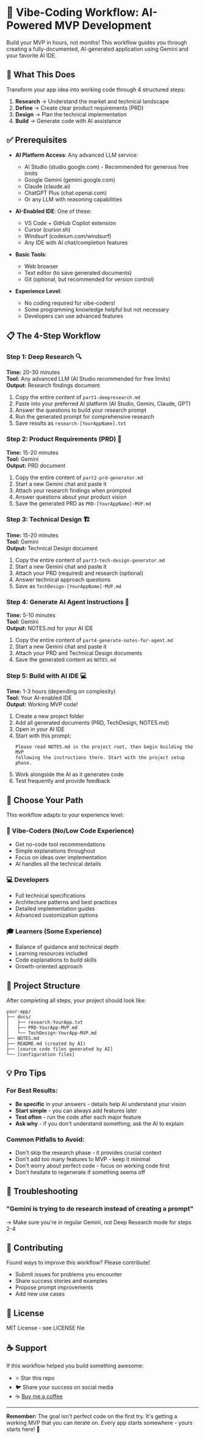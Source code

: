 # 🚀 Vibe-Coding Workflow: AI-Powered MVP Development

Build your MVP in hours, not months! This workflow guides you through creating a fully-documented, AI-generated application using Gemini and your favorite AI IDE.

## 🎯 What This Does

Transform your app idea into working code through 4 structured steps:
1. **Research** → Understand the market and technical landscape
2. **Define** → Create clear product requirements (PRD)
3. **Design** → Plan the technical implementation
4. **Build** → Generate code with AI assistance

## ✅ Prerequisites

- **AI Platform Access**: Any advanced LLM service:
  - AI Studio (studio.google.com) - Recommended for generous free limits
  - Google Gemini (gemini.google.com)
  - Claude (claude.ai) 
  - ChatGPT Plus (chat.openai.com)
  - Or any LLM with reasoning capabilities

- **AI-Enabled IDE**: One of these:
  - VS Code + GitHub Copilot extension
  - Cursor (cursor.sh)
  - Windsurf (codeium.com/windsurf)
  - Any IDE with AI chat/completion features

- **Basic Tools**: 
  - Web browser
  - Text editor (to save generated documents)
  - Git (optional, but recommended for version control)

- **Experience Level**: 
  - No coding required for vibe-coders!
  - Some programming knowledge helpful but not necessary
  - Developers can use advanced features

## 📋 The 4-Step Workflow

### Step 1: Deep Research 🔍
**Time:** 20-30 minutes  
**Tool:** Any advanced LLM (AI Studio recommended for free limits)  
**Output:** Research findings document

1. Copy the entire content of `part1-deepresearch.md`
2. Paste into your preferred AI platform (AI Studio, Gemini, Claude, GPT)
3. Answer the questions to build your research prompt
4. Run the generated prompt for comprehensive research
5. Save results as `research-[YourAppName].txt`

### Step 2: Product Requirements (PRD) 📝
**Time:** 15-20 minutes  
**Tool:** Gemini  
**Output:** PRD document

1. Copy the entire content of `part2-prd-generator.md`
2. Start a new Gemini chat and paste it
3. Attach your research findings when prompted
4. Answer questions about your product vision
5. Save the generated PRD as `PRD-[YourAppName]-MVP.md`

### Step 3: Technical Design 🏗️
**Time:** 15-20 minutes  
**Tool:** Gemini  
**Output:** Technical Design document

1. Copy the entire content of `part3-tech-design-generator.md`
2. Start a new Gemini chat and paste it
3. Attach your PRD (required) and research (optional)
4. Answer technical approach questions
5. Save as `TechDesign-[YourAppName]-MVP.md`

### Step 4: Generate AI Agent Instructions 🤖
**Time:** 5-10 minutes  
**Tool:** Gemini  
**Output:** NOTES.md for your AI IDE

1. Copy the entire content of `part4-generate-notes-for-agent.md`
2. Start a new Gemini chat and paste it
3. Attach your PRD and Technical Design documents
4. Save the generated content as `NOTES.md`

### Step 5: Build with AI IDE 💻
**Time:** 1-3 hours (depending on complexity)  
**Tool:** Your AI-enabled IDE  
**Output:** Working MVP code!

1. Create a new project folder
2. Add all generated documents (PRD, TechDesign, NOTES.md)
3. Open in your AI IDE
4. Start with this prompt:
   ```
   Please read NOTES.md in the project root, then begin building the MVP 
   following the instructions there. Start with the project setup phase.
   ```
5. Work alongside the AI as it generates code
6. Test frequently and provide feedback

## 🎨 Choose Your Path

This workflow adapts to your experience level:

### 🌟 Vibe-Coders (No/Low Code Experience)
- Get no-code tool recommendations
- Simple explanations throughout
- Focus on ideas over implementation
- AI handles all the technical details

### 💻 Developers
- Full technical specifications
- Architecture patterns and best practices
- Detailed implementation guides
- Advanced customization options

### 🎓 Learners (Some Experience)
- Balance of guidance and technical depth
- Learning resources included
- Code explanations to build skills
- Growth-oriented approach

## 📁 Project Structure

After completing all steps, your project should look like:
```
your-app/
├── docs/
│   ├── research-YourApp.txt
│   ├── PRD-YourApp-MVP.md
│   └── TechDesign-YourApp-MVP.md
├── NOTES.md
├── README.md (created by AI)
├── [source code files generated by AI]
└── [configuration files]
```

## 💡 Pro Tips

### For Best Results:
- **Be specific** in your answers - details help AI understand your vision
- **Start simple** - you can always add features later
- **Test often** - run the code after each major feature
- **Ask why** - if you don't understand something, ask the AI to explain

### Common Pitfalls to Avoid:
- Don't skip the research phase - it provides crucial context
- Don't add too many features to MVP - keep it minimal
- Don't worry about perfect code - focus on working code first
- Don't hesitate to regenerate if something seems off

## 🚨 Troubleshooting

### "Gemini is trying to do research instead of creating a prompt"
→ Make sure you're in regular Gemini, not Deep Research mode for steps 2-4

## 🤝 Contributing

Found ways to improve this workflow? Please contribute!
- Submit issues for problems you encounter
- Share success stories and examples
- Propose prompt improvements
- Add new use cases

## 📜 License

MIT License - see LICENSE file

## ☕ Support

If this workflow helped you build something awesome:
- ⭐ Star this repo
- 🐦 Share your success on social media
- ☕ [Buy me a coffee](https://www.buymeacoffee.com/alpyalayg)

---

**Remember:** The goal isn't perfect code on the first try. It's getting a working MVP that you can iterate on. Every app starts somewhere - yours starts here! 🚀
